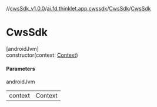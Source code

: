 //[cwsSdk_v1.0.0](../../../index.md)/[ai.fd.thinklet.app.cwssdk](../index.md)/[CwsSdk](index.md)/[CwsSdk](-cws-sdk.md)

# CwsSdk

[androidJvm]\
constructor(context: [Context](https://developer.android.com/reference/kotlin/android/content/Context.html))

#### Parameters

androidJvm

| | |
|---|---|
| context | Context |

